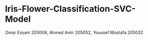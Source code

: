 # Iris-Flower-Classification-SVC-Model

Omar Essam 205008,
Ahmed Amir 205052,
Youssef Mostafa 205032
